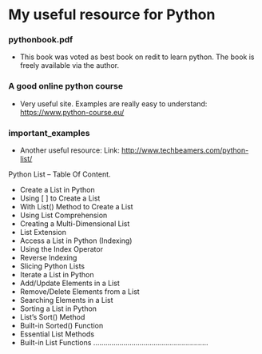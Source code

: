 # My useful resource for Python

### pythonbook.pdf 
- This book was voted as best book on redit to learn python. The book is freely available via the author. 

### A good online python course
- Very useful site. Examples are really easy to understand: https://www.python-course.eu/

### important_examples
- Another useful resource: Link: http://www.techbeamers.com/python-list/

Python List – Table Of Content.
- Create a List in Python
- Using [ ] to Create a List
- With List() Method to Create a List
- Using List Comprehension
- Creating a Multi-Dimensional List
- List Extension
- Access a List in Python (Indexing)
- Using the Index Operator
- Reverse Indexing
- Slicing Python Lists
- Iterate a List in Python
- Add/Update Elements in a List
- Remove/Delete Elements from a List
- Searching Elements in a List
- Sorting a List in Python
- List’s Sort() Method
- Built-in Sorted() Function
- Essential List Methods
- Built-in List Functions
.........................................................
